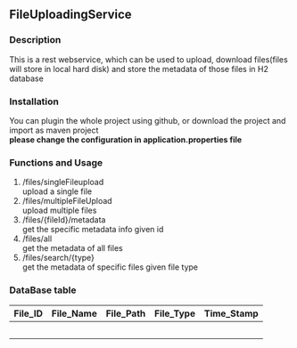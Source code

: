 ## FileUploadingService

### Description
This is a rest webservice, which can be used to upload, download files(files will store in local hard disk) and store the metadata of those files in H2 database

### Installation
You can plugin the whole project using github, or download the project and import as maven project<br/>
**please change the configuration in application.properties file**<br/>

### Functions and Usage

1. /files/singleFileupload<br/>
	upload a single file
1. /files/multipleFileUpload<br/>
	upload multiple files
1. /files/{fileId}/metadata<br/>
	get the specific metadata info given id
1. /files/all<br/>
	get the metadata of all files
1. /files/search/{type}<br/>
	get the metadata of specific files given file type

### DataBase table

| File_ID       | File_Name     | File_Path      | File_Type     | Time_Stamp    |
|:-------------:|:-------------:|:--------------:|:-------------:|:-------------:|
| 		|		| 		 | 		 |               |
|               | 	 	|		 |  		 |     		 |	 
| 		|	        | 		 |	         |   		 |
|               | 	 	|		 |  		 |     		 |	 
| 		|	        | 		 |	         |   		 |

